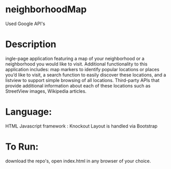 # neighborhoodMap
Used Google API's

# Description
ingle-page application featuring a map of your neighborhood or a neighborhood you would like to visit. Additional functionality to this application includes: map markers to identify popular locations or places you’d like to visit, a search function to easily discover these locations, and a listview to support simple browsing of all locations. 
Third-party APIs that provide additional information about each of these locations such as StreetView images, Wikipedia articles.

# Language:
HTML
Javascript framework : Knockout
Layout is handled via Bootstrap

# To Run:
download the repo's, open index.html in any browser of your choice.

